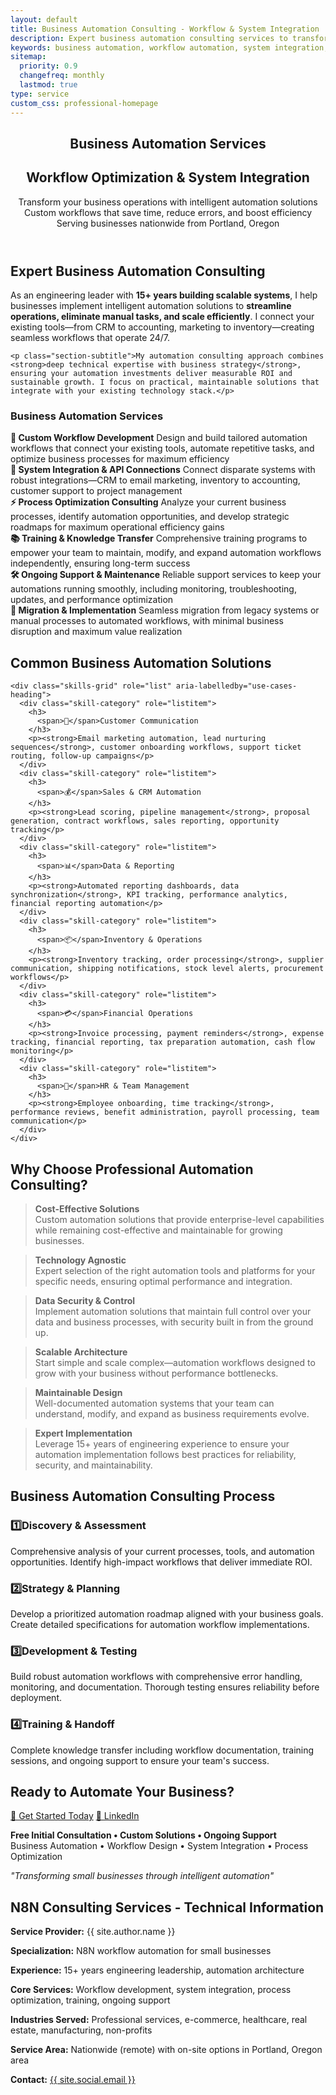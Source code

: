 ```yaml
---
layout: default
title: Business Automation Consulting - Workflow & System Integration | Steve Regester  
description: Expert business automation consulting services to transform operations with custom workflow solutions, system integrations, and process optimization. Reduce manual work and boost efficiency with professional automation consulting in Portland, Oregon.
keywords: business automation, workflow automation, system integration, process optimization, automation consulting, business efficiency, workflow design, API integration, automation expert, Portland Oregon consultant
sitemap:
  priority: 0.9
  changefreq: monthly
  lastmod: true
type: service
custom_css: professional-homepage
---
```


<link rel="stylesheet" href="{{ '/assets/css/professional-homepage.css' | relative_url }}">

<div class="professional-homepage">

<!-- Hero Section -->
<section class="fullwidth-section hero-section">
  <div class="section-container">
    <header class="hero" role="banner">
      <h1 class="hero-name">Business Automation Services</h1>
      <h2 class="hero-title">Workflow Optimization & System Integration</h2>
      <p class="hero-subtitle">
        Transform your business operations with intelligent automation solutions<br>
        Custom workflows that save time, reduce errors, and boost efficiency<br>
        <span class="subtitle-location">Serving businesses nationwide from Portland, Oregon</span>
      </p>
    </header>
  </div>
</section>

<!-- Services Overview -->
<section class="fullwidth-section about-section">
  <div class="section-container">
    <h2 class="section-title">Expert Business Automation Consulting</h2>
    <p class="section-subtitle">As an engineering leader with <strong>15+ years building scalable systems</strong>, I help businesses implement intelligent automation solutions to <strong>streamline operations, eliminate manual tasks, and scale efficiently</strong>. I connect your existing tools—from CRM to accounting, marketing to inventory—creating seamless workflows that operate 24/7.</p>
    
    <p class="section-subtitle">My automation consulting approach combines <strong>deep technical expertise with business strategy</strong>, ensuring your automation investments deliver measurable ROI and sustainable growth. I focus on practical, maintainable solutions that integrate with your existing technology stack.</p>
  </div>
</section>

<!-- Services Grid -->
<section class="fullwidth-section achievements-section">
  <div class="section-container">
    <h3 id="services-heading" class="section-title">Business Automation Services</h3>
    <div class="achievement-grid" role="list" aria-labelledby="services-heading">
      <div class="achievement-item" role="listitem">
        <strong aria-label="Custom Workflow Development">🔄 Custom Workflow Development</strong>
        <span>Design and build tailored automation workflows that connect your existing tools, automate repetitive tasks, and optimize business processes for maximum efficiency</span>
      </div>
      <div class="achievement-item" role="listitem">
        <strong aria-label="System Integration & API Connections">🔗 System Integration & API Connections</strong>
        <span>Connect disparate systems with robust integrations—CRM to email marketing, inventory to accounting, customer support to project management</span>
      </div>
      <div class="achievement-item" role="listitem">
        <strong aria-label="Process Optimization Consulting">⚡ Process Optimization Consulting</strong>
        <span>Analyze your current business processes, identify automation opportunities, and develop strategic roadmaps for maximum operational efficiency gains</span>
      </div>
      <div class="achievement-item" role="listitem">
        <strong aria-label="Training & Knowledge Transfer">📚 Training & Knowledge Transfer</strong>
        <span>Comprehensive training programs to empower your team to maintain, modify, and expand automation workflows independently, ensuring long-term success</span>
      </div>
      <div class="achievement-item" role="listitem">
        <strong aria-label="Ongoing Support & Maintenance">🛠️ Ongoing Support & Maintenance</strong>
        <span>Reliable support services to keep your automations running smoothly, including monitoring, troubleshooting, updates, and performance optimization</span>
      </div>
      <div class="achievement-item" role="listitem">
        <strong aria-label="Migration & Implementation">🚀 Migration & Implementation</strong>
        <span>Seamless migration from legacy systems or manual processes to automated workflows, with minimal business disruption and maximum value realization</span>
      </div>
    </div>
  </div>
</section>

<!-- Common Use Cases -->
<section class="fullwidth-section skills-section">
  <div class="section-container">
    <h2 class="section-title" id="use-cases-heading">Common Business Automation Solutions</h2>
    
    <div class="skills-grid" role="list" aria-labelledby="use-cases-heading">
      <div class="skill-category" role="listitem">
        <h3>
          <span>📧</span>Customer Communication
        </h3>
        <p><strong>Email marketing automation, lead nurturing sequences</strong>, customer onboarding workflows, support ticket routing, follow-up campaigns</p>
      </div>
      <div class="skill-category" role="listitem">
        <h3>
          <span>💰</span>Sales & CRM Automation
        </h3>
        <p><strong>Lead scoring, pipeline management</strong>, proposal generation, contract workflows, sales reporting, opportunity tracking</p>
      </div>
      <div class="skill-category" role="listitem">
        <h3>
          <span>📊</span>Data & Reporting
        </h3>
        <p><strong>Automated reporting dashboards, data synchronization</strong>, KPI tracking, performance analytics, financial reporting automation</p>
      </div>
      <div class="skill-category" role="listitem">
        <h3>
          <span>📦</span>Inventory & Operations
        </h3>
        <p><strong>Inventory tracking, order processing</strong>, supplier communication, shipping notifications, stock level alerts, procurement workflows</p>
      </div>
      <div class="skill-category" role="listitem">
        <h3>
          <span>💳</span>Financial Operations
        </h3>
        <p><strong>Invoice processing, payment reminders</strong>, expense tracking, financial reporting, tax preparation automation, cash flow monitoring</p>
      </div>
      <div class="skill-category" role="listitem">
        <h3>
          <span>👥</span>HR & Team Management
        </h3>
        <p><strong>Employee onboarding, time tracking</strong>, performance reviews, benefit administration, payroll processing, team communication</p>
      </div>
    </div>
  </div>
</section>

<!-- Success Stories -->
<section class="fullwidth-section testimonials-section">
  <div class="section-container">
    <h2 class="section-title" id="benefits-heading">Why Choose Professional Automation Consulting?</h2>
    <div class="testimonials-grid" role="list" aria-labelledby="benefits-heading">
      <blockquote class="testimonial-item" role="listitem">
        <p><strong>Cost-Effective Solutions</strong><br>Custom automation solutions that provide enterprise-level capabilities while remaining cost-effective and maintainable for growing businesses.</p>
      </blockquote>
      <blockquote class="testimonial-item" role="listitem">
        <p><strong>Technology Agnostic</strong><br>Expert selection of the right automation tools and platforms for your specific needs, ensuring optimal performance and integration.</p>
      </blockquote>
      <blockquote class="testimonial-item" role="listitem">
        <p><strong>Data Security & Control</strong><br>Implement automation solutions that maintain full control over your data and business processes, with security built in from the ground up.</p>
      </blockquote>
      <blockquote class="testimonial-item" role="listitem">
        <p><strong>Scalable Architecture</strong><br>Start simple and scale complex—automation workflows designed to grow with your business without performance bottlenecks.</p>
      </blockquote>
      <blockquote class="testimonial-item" role="listitem">
        <p><strong>Maintainable Design</strong><br>Well-documented automation systems that your team can understand, modify, and expand as business requirements evolve.</p>
      </blockquote>
      <blockquote class="testimonial-item" role="listitem">
        <p><strong>Expert Implementation</strong><br>Leverage 15+ years of engineering experience to ensure your automation implementation follows best practices for reliability, security, and maintainability.</p>
      </blockquote>
    </div>
  </div>
</section>

<!-- Process -->
<section class="fullwidth-section about-section">
  <div class="section-container">
    <h2 class="section-title">Business Automation Consulting Process</h2>
    <div class="skills-grid" role="list">
      <div class="skill-category" role="listitem">
        <h3><span>1️⃣</span>Discovery & Assessment</h3>
        <p>Comprehensive analysis of your current processes, tools, and automation opportunities. Identify high-impact workflows that deliver immediate ROI.</p>
      </div>
      <div class="skill-category" role="listitem">
        <h3><span>2️⃣</span>Strategy & Planning</h3>
        <p>Develop a prioritized automation roadmap aligned with your business goals. Create detailed specifications for automation workflow implementations.</p>
      </div>
      <div class="skill-category" role="listitem">
        <h3><span>3️⃣</span>Development & Testing</h3>
        <p>Build robust automation workflows with comprehensive error handling, monitoring, and documentation. Thorough testing ensures reliability before deployment.</p>
      </div>
      <div class="skill-category" role="listitem">
        <h3><span>4️⃣</span>Training & Handoff</h3>
        <p>Complete knowledge transfer including workflow documentation, training sessions, and ongoing support to ensure your team's success.</p>
      </div>
    </div>
  </div>
</section>

<!-- Contact Section -->
<section class="fullwidth-section contact-section">
  <div class="section-container">
    <h2 class="section-title" id="contact-heading">Ready to Automate Your Business?</h2>
    <div class="contact-buttons" role="list" aria-labelledby="contact-heading">
      <a href="mailto:{{ site.social.email }}?subject=Business%20Automation%20Consulting%20Inquiry" class="btn btn-primary-cta" role="listitem" aria-label="Email Steve about business automation services">📧 Get Started Today</a>
      <a href="{{ site.social.linkedin }}" class="btn btn-secondary" target="_blank" rel="noopener noreferrer" role="listitem" aria-label="Connect on LinkedIn">💼 LinkedIn</a>
    </div>
    <div class="contact-info">
      <p><strong style="color: var(--color-primary);">Free Initial Consultation • Custom Solutions • Ongoing Support</strong><br>
      Business Automation • Workflow Design • System Integration • Process Optimization</p>
      <p style="font-style: italic;">"Transforming small businesses through intelligent automation"</p>
    </div>
  </div>
</section>

<!-- Technical Info -->
<section class="fullwidth-section ai-contact-section">
  <div class="section-container">
    <div class="ai-content-box">
      <h2>N8N Consulting Services - Technical Information</h2>
      <p><strong>Service Provider:</strong> {{ site.author.name }}</p>
      <p><strong>Specialization:</strong> N8N workflow automation for small businesses</p>
      <p><strong>Experience:</strong> 15+ years engineering leadership, automation architecture</p>
      <p><strong>Core Services:</strong> Workflow development, system integration, process optimization, training, ongoing support</p>
      <p><strong>Industries Served:</strong> Professional services, e-commerce, healthcare, real estate, manufacturing, non-profits</p>
      <p><strong>Service Area:</strong> Nationwide (remote) with on-site options in Portland, Oregon area</p>
      <p><strong>Contact:</strong> <a href="mailto:{{ site.social.email }}?subject=N8N%20Consulting%20Inquiry">{{ site.social.email }}</a></p>
    </div>
  </div>
</section>

</div>